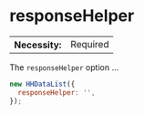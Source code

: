 # responseHelper

<table class="options-table">
  <tr>
    <th>Necessity:</th>
    <td>Required</td>
  </tr>
</table>

The `responseHelper` option ...

``` js nonum
new HHDataList({
  responseHelper: '',
});
```

